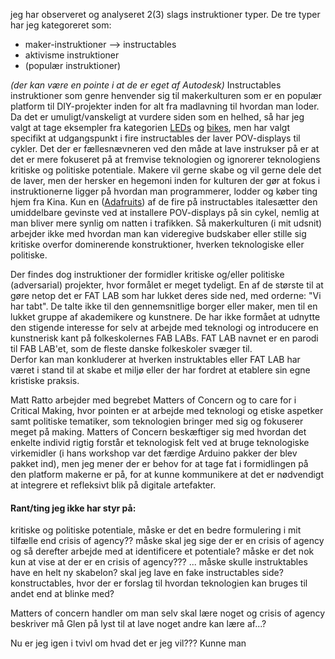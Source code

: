 

jeg har observeret og analyseret 2(3) slags instruktioner typer. De tre typer har jeg kategoreret som:
* maker-instruktioner --> instructables
* aktivisme instruktioner
* (populær instruktioner)


*(der kan være en pointe i at de er eget af Autodesk)*
Instructables instruktioner som genre henvender sig til makerkulturen som er en populær platform til DIY-projekter inden for alt fra madlavning til hvordan man loder. Da det er umuligt/vanskeligt at vurdere siden som en helhed, så har jeg valgt at tage eksempler fra kategorien [LEDs](http://www.instructables.com/tag/type-id/category-technology/channel-leds/) og [bikes](http://www.instructables.com/tag/type-id/category-outside/channel-bikes/), men har valgt specifikt at udgangspunkt i fire instructables der laver POV-displays til cykler. Det der er fællesnævneren ved den måde at lave instrukser på er at det er mere fokuseret på at fremvise teknologien og ignorerer teknologiens kritiske og politiske potentiale. Makere vil gerne skabe og vil gerne dele det de laver, men der hersker en hegemoni inden for kulturen der gør at fokus i instruktionerne ligger på hvordan man programmerer, lodder og køber ting hjem fra Kina. Kun en ([Adafruits](http://www.instructables.com/id/SpokePOV%3a-LED-Bike-Wheel-Images/?ALLSTEPS)) af de fire på instructables italesætter den umiddelbare gevinste ved at installere POV-displays på sin cykel, nemlig at man bliver mere synlig om natten i trafikken.
Så makerkulturen (i mit udsnit) arbejder ikke med hvordan man kan videregive budskaber eller stille sig kritiske overfor dominerende konstruktioner, hverken teknologiske eller politiske.

Der findes dog instruktioner der formidler kritiske og/eller politiske (adversarial) projekter, hvor formålet er meget tydeligt. En af de største til at gøre netop det er FAT LAB som har lukket deres side ned, med orderne: "Vi har tabt".
De talte ikke til den gennemsnitlige borger eller maker, men til en lukket gruppe af akademikere og kunstnere. De har ikke formået at udnytte den stigende interesse for selv at arbejde med teknologi og introducere en kunstnerisk kant på folkeskolernes FAB LABs. FAT LAB navnet er en parodi til FAB LAB'et, som de fleste danske folkeskoler svæger til.  
Derfor kan man konkluderer at hverken instruktables eller FAT LAB har været i stand til at skabe et miljø eller der har fordret at etablere sin egne kristiske praksis.

Matt Ratto arbejder med begrebet Matters of Concern og to care for i Critical Making, hvor pointen er at arbejde med teknologi og etiske aspetker samt politiske tematiker, som teknologien bringer med sig og fokuserer meget på making. Matters of Concern beskæftiger sig med hvordan det enkelte individ rigtig forstår et teknologisk felt ved at bruge teknologiske virkemidler (i hans workshop var det færdige Arduino pakker der blev pakket ind), men jeg mener der er behov for at tage fat i formidlingen på den platform makerne er på, for at kunne kommunikere at det er nødvendigt at integrere et refleksivt blik på digitale artefakter.


#### Rant/ting jeg ikke har styr på:
kritiske og politiske potentiale, måske er det en bedre formulering i mit tilfælle end crisis of agency?? måske skal jeg sige der er en crisis of agency og så derefter arbejde med at identificere et potentiale? måske er det nok kun at vise at der er en crisis of agency??? ...
måske skulle instruktables have en helt ny skabelon? skal jeg lave en fake instructables side? konstructables, hvor der er forslag til hvordan teknologien kan bruges til andet end at blinke med?

Matters of concern handler om man selv skal lære noget og crisis of agency beskriver må Glen på lyst til at lave noget andre kan lære af...?

Nu er jeg igen i tvivl om hvad det er jeg vil??? Kunne man
